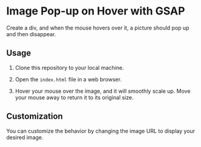 # Image Pop-up on Hover with GSAP
Create a div, and when the mouse hovers over it, a picture should pop up and then disappear.

## Usage

1. Clone this repository to your local machine.

2. Open the `index.html` file in a web browser.

3. Hover your mouse over the image, and it will smoothly scale up. Move your mouse away to return it to its original size.

## Customization

You can customize the behavior by changing the image URL to display your desired image.



